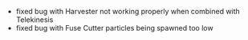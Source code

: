 - fixed bug with Harvester not working properly when combined with Telekinesis
- fixed bug with Fuse Cutter particles being spawned too low